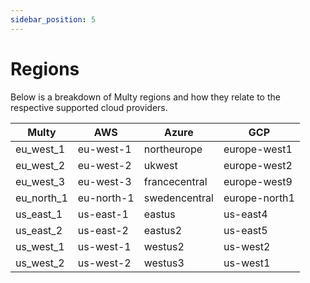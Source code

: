 ```yaml
---
sidebar_position: 5
---
```


# Regions

Below is a breakdown of Multy regions and how they relate to the respective supported cloud providers.

| Multy      | AWS        | Azure         | GCP
| ---------- | ---------- |---------------| ------------
| eu_west_1  | eu-west-1  | northeurope   | europe-west1
| eu_west_2  | eu-west-2  | ukwest        | europe-west2
| eu_west_3  | eu-west-3  | francecentral | europe-west9
| eu_north_1 | eu-north-1 | swedencentral | europe-north1
| us_east_1  | us-east-1  | eastus        | us-east4
| us_east_2  | us-east-2  | eastus2       | us-east5
| us_west_1  | us-west-1  | westus2       | us-west2
| us_west_2  | us-west-2  | westus3       | us-west1